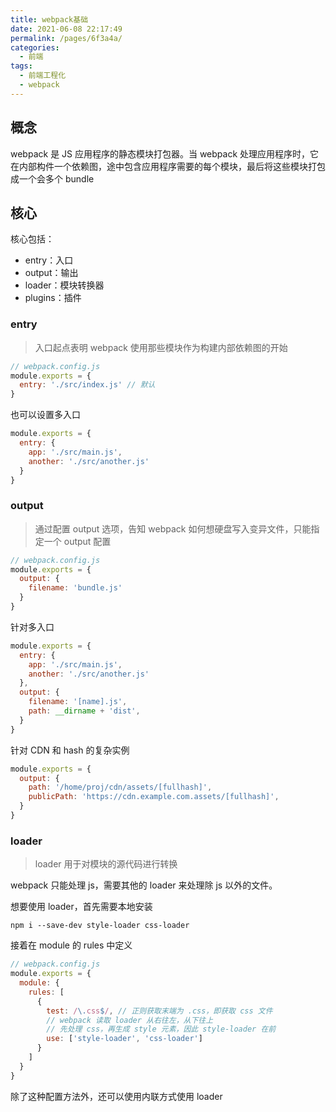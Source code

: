```yaml
---
title: webpack基础
date: 2021-06-08 22:17:49
permalink: /pages/6f3a4a/
categories:
  - 前端
tags:
  - 前端工程化
  - webpack
---
```


## 概念
webpack 是 JS 应用程序的静态模块打包器。当 webpack 处理应用程序时，它在内部构件一个依赖图，途中包含应用程序需要的每个模块，最后将这些模块打包成一个会多个 bundle

## 核心
核心包括：
- entry：入口
- output：输出
- loader：模块转换器
- plugins：插件

### entry
> 入口起点表明 webpack 使用那些模块作为构建内部依赖图的开始

```js
// webpack.config.js
module.exports = {
  entry: './src/index.js' // 默认
}
```
也可以设置多入口
```js
module.exports = {
  entry: {
    app: './src/main.js',
    another: './src/another.js'
  }
}
```

### output
> 通过配置 output 选项，告知 webpack 如何想硬盘写入变异文件，只能指定一个 output 配置

```js
// webpack.config.js
module.exports = {
  output: {
    filename: 'bundle.js'
  }
}
```
针对多入口
```js
module.exports = {
  entry: {
    app: './src/main.js',
    another: './src/another.js'
  },
  output: {
    filename: '[name].js',
    path: __dirname + 'dist',
  }
}
```
针对 CDN 和 hash 的复杂实例
```js
module.exports = {
  output: {
    path: '/home/proj/cdn/assets/[fullhash]',
    publicPath: 'https://cdn.example.com.assets/[fullhash]',
  }
}
```

### loader
> loader 用于对模块的源代码进行转换

webpack 只能处理 js，需要其他的 loader 来处理除 js 以外的文件。

想要使用 loader，首先需要本地安装
```
npm i --save-dev style-loader css-loader
```
接着在 module 的 rules 中定义
```js
// webpack.config.js
module.exports = {
  module: {
    rules: [
      {
        test: /\.css$/, // 正则获取末端为 .css，即获取 css 文件
        // webpack 读取 loader 从右往左，从下往上
        // 先处理 css，再生成 style 元素，因此 style-loader 在前
        use: ['style-loader', 'css-loader']
      }
    ]
  }
}
```
除了这种配置方法外，还可以使用内联方式使用 loader